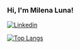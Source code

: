 ### Hi, I'm Milena Luna!

[![Linkedin](https://img.shields.io/badge/LinkedIn-0077B5?style=for-the-badge&logo=linkedin&logoColor=white)](https://linkedin.com/in/milunaa)

[![Top Langs](https://github-readme-stats.vercel.app/api/top-langs/?username=milunaa&langs_count=8&layout=compact&theme=dracula)](https://github.com/milunaa/github-readme-stats)

